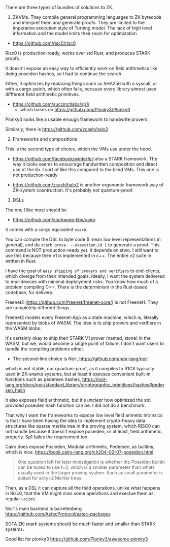 
There are three types of bundles of solutions to ZK. 

1. ZKVMs. They compile general programming languages to ZK bytecode and interpret them and generate proofs. 
    They are limited to the imperative execution style of Turning model.
    The lack of high level information and the model limits their room for optimization

- https://github.com/risc0/risc0 

Risc0 is production-ready, works over std Rust, and produces STARK proofs. 

It doesn't expose an easy way to efficiently work on field arithmetics like doing poseidon hashes, so I had to continue the search. 

Either, it optimizes by replacing things such as SHA256 with a syscall, or with a cargo-patch, which often fails, because every library almost uses diffferent field arithmetic primitives. 

- https://github.com/succinctlabs/sp1/
    - which bases on https://github.com/Plonky3/Plonky3

Plonky3 looks like a usable enough framework to handwrite provers. 

Similarly, there is https://github.com/zcash/halo2

2. Frameworks and compositions

This is the second type of choice, which the VMs use under the hood.

- https://github.com/facebook/winterfell also a STARK framework. The way it looks seems to enoucrage handwritten composition and direct use of the lib. I sort of like this compared to the blind VMs.
    This one is not production-ready

- https://github.com/zcash/halo2 is another ergonomic framework way of ZK-system cosntruction. It's probably not quantum-proof.

3. DSLs

The one I like most should be 

- https://github.com/starkware-libs/cairo

It comes with a cargo equivalent `scarb`. 

You can compile the DSL to byte code (I mean low level representations in general), and do `scarb prove  --execution-id 1` to generate a proof. This command is NOT production-ready yet.
It depends on stwo. I still want to use this because their v1 is implemented in c++. The entire v2 suite in written in Rust. 

I have the goal of `easy shipping of provers and verifiers` to end-clients, which diverge from their intended goals. Ideally, I want the system delivered to end-devices with minimal deplolyment risks. You know how much of a problem compiling C++. There is the determinism in the Rust-based codebase, for delivery.

Freenet2 (https://github.com/freenet/freenet-core/) is not Freenet1. They are completely different things. 

Freenet2 models every Freenet-App as a state machine, which is, literally represented by blobs of WASM. The idea is to ship provers and verifiers in the WASM blobs. 

It's certainly okay to ship their STARK V1 prover (named, stone) in the WASM, but we, would become a single point of faliure. I don't want users to handle the compiling problems either. 

- The second-line choice is Noir, https://github.com/noir-lang/noir

which is not stable, nor quantum-proof, as it compiles to R1CS typically used in ZK-snarks systems, but at least it exposes convenient built-in functions such as pedersen hashes, https://noir-lang.org/docs/noir/standard_library/cryptographic_primitives/hashes#pedersen_hash 

It also exposes field arithmetic, but it's *unclear* how optimized the std provided poseiden hash function can be. I did not do a benchmark. 

That why I want the frameworks to expose low level field arimetic intrinsics is that I have been having the idea to implement crypto-heavy data structures like sparse merkle tree in the proving system, which RISC0 can not handle because it doesn't expose poseiden, or at least, field arithmetic, properly. Sp1 failes the requirement too. 

Cairo does expose Posieden, Modular arithmetic, Pedersen, as builtins, which is nice. https://book.cairo-lang.org/ch204-02-07-poseidon.html

> One question left for later investigation is whether the Poseiden builtin can be tuned to use t=3, which is a smaller parameter than whats usually used in the larger proving system. 
> Such as small parameter is suited for arity=2 Merkle trees. 

Then, as a DSL it can capture all the field operations, unlike what happens in Risc0, that the VM might miss some operations and exectue them as regular `usizes`.

Noir's main backend is barretenberg https://github.com/AztecProtocol/aztec-packages 

SOTA ZK-snark systems should be much faster and smaller than STARK systems. 

Good list for plonky3 https://github.com/Plonky3/awesome-plonky3
